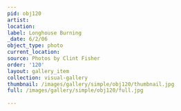 ```yaml
---
pid: obj120
artist: 
location: 
label: Longhouse Burning
_date: 6/2/06
object_type: photo
current_location: 
source: Photos by Clint Fisher
order: '120'
layout: gallery_item
collection: visual-gallery
thumbnail: /images/gallery/simple/obj120/thumbnail.jpg
full: /images/gallery/simple/obj120/full.jpg
 
---
```

